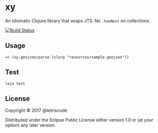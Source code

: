 # xy

An idiomatic Clojure library that wraps JTS. No `.hasNext` on collections.

[![Build Status](https://travis-ci.org/tetriscode/xy.svg?branch=master)](https://travis-ci.org/tetriscode/xy)

## Usage

```
=> (xy.geojson/parse (slurp "resources/sample.geojson"))
```

## Test

```
lein test
```

## License

Copyright © 2017 @tetriscode

Distributed under the Eclipse Public License either version 1.0 or (at
your option) any later version.
